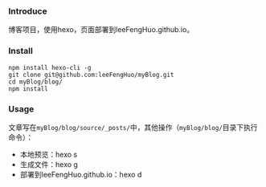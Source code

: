 ### Introduce

博客项目，使用hexo，页面部署到leeFengHuo.github.io。

### Install

```
npm install hexo-cli -g
git clone git@github.com:leeFengHuo/myBlog.git
cd myBlog/blog/
npm install
```

### Usage

文章写在`myBlog/blog/source/_posts/`中，其他操作（`myBlog/blog/`目录下执行命令）：
* 本地预览：hexo s
* 生成文件：hexo g
* 部署到leeFengHuo.github.io：hexo d
